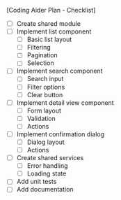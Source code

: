 [Coding Aider Plan - Checklist]

- [ ] Create shared module
- [ ] Implement list component
  - [ ] Basic list layout
  - [ ] Filtering
  - [ ] Pagination
  - [ ] Selection
- [ ] Implement search component
  - [ ] Search input
  - [ ] Filter options
  - [ ] Clear button
- [ ] Implement detail view component
  - [ ] Form layout
  - [ ] Validation
  - [ ] Actions
- [ ] Implement confirmation dialog
  - [ ] Dialog layout
  - [ ] Actions
- [ ] Create shared services
  - [ ] Error handling
  - [ ] Loading state
- [ ] Add unit tests
- [ ] Add documentation
